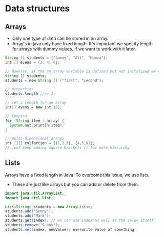 # Data structures
## Arrays
- Only one type of data can be stored in an array.
- Array's in java only have fixed length. It's important we specify length for arrays with dummy values, if we want to work with it later.

```java
String [] students = {"Sunny", "Ali", "Hamza"};
int [] evens = {2, 4, 6};

// However, if the an array variable is defined but not initalized we need to do following
String [] students;
students = new String [] {"first", "second"};

// properties
students.length //=> 3

// set a length for an array
int[] evens = new int[10];

// Looping
for (String item : array) {
  System.out.println(item);
}

// multi-dimensional arrays
int [][] collection = {{1,2,3}, {4,5,6}};
// just keep adding square brackets [] for more hierarchy 
```

## Lists
Arrays have a fixed length in Java. To overcome this issue, we use lists.
- These are just like arrays but you can add or delete from them.

```java
import java.util.ArrayList;
import java.util.List;

List<String> students = new ArrayList<>;
students.add("Sunny");
students.add("Mark");
students.get(index); // we can use index as well as the value itself
students.remove("Sunny");
students.set(index, newValue); overwrite value of something
```
